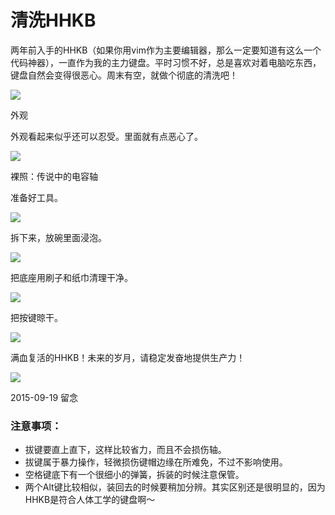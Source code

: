 # 清洗HHKB

两年前入手的HHKB（如果你用vim作为主要编辑器，那么一定要知道有这么一个代码神器），一直作为我的主力键盘。平时习惯不好，总是喜欢对着电脑吃东西，键盘自然会变得很恶心。周末有空，就做个彻底的清洗吧！

![](http://biang.io/biangpic/blog/140bcbba29611ef7b54da1a8b5ee1a73.jpg)

外观

外观看起来似乎还可以忍受。里面就有点恶心了。

![](http://biang.io/biangpic/blog/c52a59de4c686e842b416498dc3682fd.jpg)

裸照：传说中的电容轴

准备好工具。

![](http://biang.io/biangpic/blog/4965261e9262551d0ba05a0fa580a7e9.jpg)

拆下来，放碗里面浸泡。

![](http://biang.io/biangpic/blog/ce5bdbcfd14befd33163047a6ae9c265.jpg)

把底座用刷子和纸巾清理干净。

![](http://biang.io/biangpic/blog/f37641ccf2eee3b81e68dcac827aa84d.jpg)

把按键晾干。

![](http://biang.io/biangpic/blog/329c77de26421f6cc1aacb5640529873.jpg)

满血复活的HHKB！未来的岁月，请稳定发奋地提供生产力！

![](http://biang.io/biangpic/blog/81a163c14cd4c3521d072ec3a5e25d46.jpg)

2015-09-19 留念

### 注意事项：

* 拔键要直上直下，这样比较省力，而且不会损伤轴。
* 拔键属于暴力操作，轻微损伤键帽边缘在所难免，不过不影响使用。
* 空格键底下有一个很细小的弹簧，拆装的时候注意保管。
* 两个Alt键比较相似，装回去的时候要稍加分辨。其实区别还是很明显的，因为HHKB是符合人体工学的键盘啊～

